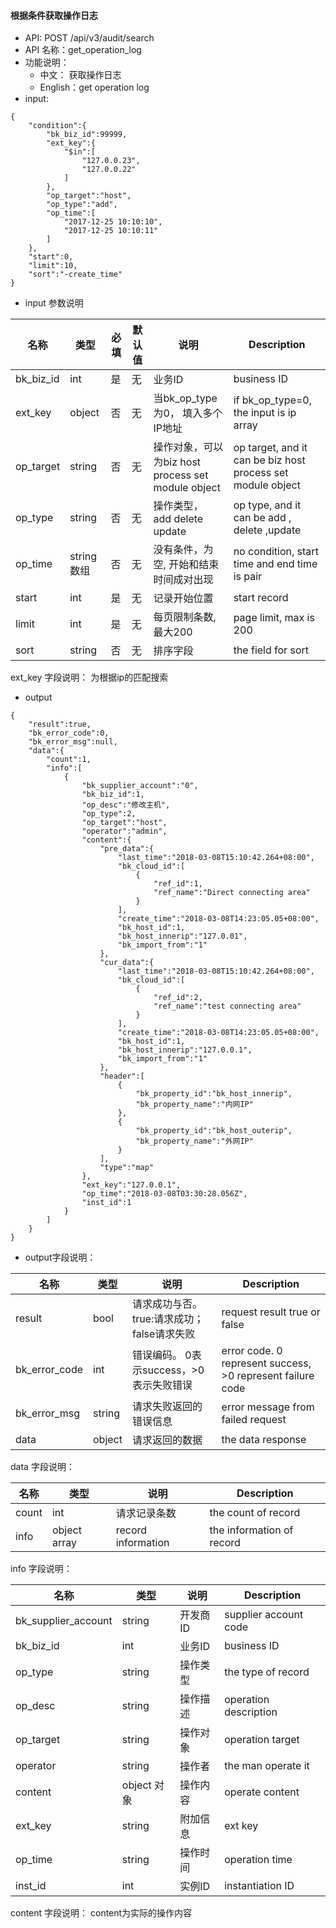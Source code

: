 #### 根据条件获取操作日志

* API:  POST /api/v3/audit/search
* API 名称：get_operation_log
* 功能说明：
	- 中文： 获取操作日志
	- English：get operation log
* input:
```
{
    "condition":{
        "bk_biz_id":99999,
        "ext_key":{
            "$in":[
                "127.0.0.23",
                "127.0.0.22"
            ]
        },
        "op_target":"host",
        "op_type":"add",
        "op_time":[
            "2017-12-25 10:10:10",
            "2017-12-25 10:10:11"
        ]
    },
    "start":0,
    "limit":10,
    "sort":"-create_time"
}
```

* input 参数说明

| 名称  | 类型 |必填| 默认值 | 说明 |Description|
| ---  | ---  | --- |---  | --- | ---|
| bk_biz_id| int| 是|无|业务ID |  business ID|
|ext_key|object|否|无|当bk_op_type为0， 填入多个IP地址| if bk_op_type=0, the input is ip array|
|op_target|string|否|无|操作对象，可以为biz host process set module object| op target, and it can be biz host process set module object|
|op_type|string|否|无|操作类型， add delete update | op type, and it can be add , delete ,update|
|op_time|string数组|否|无|没有条件，为空, 开始和结束时间成对出现 | no condition, start time and end time is pair|
| start|int|是|无|记录开始位置 |start record|
| limit|int|是|无|每页限制条数,最大200 |page limit, max is 200|
| sort| string| 否| 无|排序字段|the field for sort|

ext_key 字段说明： 为根据ip的匹配搜索


* output

```
{
    "result":true,
    "bk_error_code":0,
    "bk_error_msg":null,
    "data":{
        "count":1,
        "info":[
            {
                "bk_supplier_account":"0",
                "bk_biz_id":1,
                "op_desc":"修改主机",
                "op_type":2,
                "op_target":"host",
                "operator":"admin",
                "content":{
                    "pre_data":{
                        "last_time":"2018-03-08T15:10:42.264+08:00",
                        "bk_cloud_id":[
                            {
                                "ref_id":1,
                                "ref_name":"Direct connecting area"
                            }
                        ],
                        "create_time":"2018-03-08T14:23:05.05+08:00",
                        "bk_host_id":1,
                        "bk_host_innerip":"127.0.01",
                        "bk_import_from":"1"
                    },
                    "cur_data":{
                        "last_time":"2018-03-08T15:10:42.264+08:00",
                        "bk_cloud_id":[
                            {
                                "ref_id":2,
                                "ref_name":"test connecting area"
                            }
                        ],
                        "create_time":"2018-03-08T14:23:05.05+08:00",
                        "bk_host_id":1,
                        "bk_host_innerip":"127.0.0.1",
                        "bk_import_from":"1"
                    },
                    "header":[
                        {
                            "bk_property_id":"bk_host_innerip",
                            "bk_property_name":"内网IP"
                        },
                        {
                            "bk_property_id":"bk_host_outerip",
                            "bk_property_name":"外网IP"
                        }
                    ],
                    "type":"map"
                },
                "ext_key":"127.0.0.1",
                "op_time":"2018-03-08T03:30:28.056Z",
                "inst_id":1
            }
        ]
    }
}
```

* output字段说明：

| 名称  | 类型  | 说明 |Description|
|---|---|---|---|
| result | bool | 请求成功与否。true:请求成功；false请求失败 |request result true or false|
| bk_error_code | int | 错误编码。 0表示success，>0表示失败错误 |error code. 0 represent success, >0 represent failure code |
| bk_error_msg | string | 请求失败返回的错误信息 |error message from failed request|
| data | object | 请求返回的数据 |the data response|

data 字段说明：

| 名称  | 类型  | 说明 |Description|
|---|---|---|---|
| count| int| 请求记录条数 |the count of record|
| info| object array | record information | the information of record  |

info 字段说明：

| 名称  | 类型  | 说明 |Description|
|---|---|---|---|
| bk_supplier_account| string| 开发商ID |supplier account code|
| bk_biz_id| int | 业务ID | business ID  |
| op_type| string | 操作类型 | the type of record  |
| op_desc| string | 操作描述 | operation description  |
| op_target| string| 操作对象 | operation target  |
| operator| string | 操作者 | the man operate it  |
| content| object 对象 | 操作内容 | operate content  |
| ext_key| string  | 附加信息 | ext key  |
| op_time| string |  操作时间 | operation time  |
| inst_id| int | 实例ID | instantiation ID |

content  字段说明： content为实际的操作内容